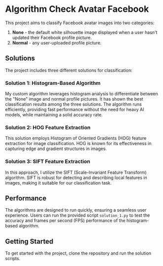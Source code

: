 # Algorithm Check Avatar Facebook

This project aims to classify Facebook avatar images into two categories: 
1. **None** - the default white silhouette image displayed when a user hasn't updated their Facebook profile picture.
2. **Normal** - any user-uploaded profile picture.

## Solutions

The project includes three different solutions for classification:

### Solution 1: Histogram-Based Algorithm
My custom algorithm leverages histogram analysis to differentiate between the "None" image and normal profile pictures. It has shown the best classification results among the three solutions. The algorithm runs efficiently, providing fast performance without the need for heavy AI models, while maintaining a solid accuracy rate.

### Solution 2: HOG Feature Extraction
This solution employs Histogram of Oriented Gradients (HOG) feature extraction for image classification. HOG is known for its effectiveness in capturing edge and gradient structures in images.

### Solution 3: SIFT Feature Extraction
In this approach, I utilize the SIFT (Scale-Invariant Feature Transform) algorithm. SIFT is robust for detecting and describing local features in images, making it suitable for our classification task.

## Performance
The algorithms are designed to run quickly, ensuring a seamless user experience. Users can run the provided script `solution_1.py` to test the accuracy and frames per second (FPS) performance of the histogram-based algorithm.

## Getting Started
To get started with the project, clone the repository and run the solution scripts.
